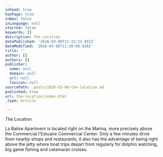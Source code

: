 ```yaml
---
inFeed: true
hasPage: true
inNav: false
inLanguage: null
starred: false
keywords: []
description: The Location
datePublished: '2016-03-08T11:22:23.951Z'
dateModified: '2016-03-08T11:20:08.026Z'
title: ''
author: []
authors: []
publisher:
  name: null
  domain: null
  url: null
  favicon: null
sourcePath: _posts/2016-03-08-the-location.md
published: true
url: the-location/index.html
_type: Article

---
```

The Location

La Balise Apartment is located right on the Marina, more precisely above the Commercial l'Estuaire Commercial Center. Only a few minutes drive from nearby shops and restaurants, it also has the advantage of being right above the jetty where boat trips depart from regularly for dolphin watching, big game fishing and catamaran cruises.